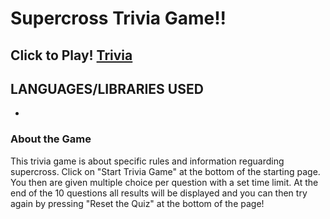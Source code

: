 # Supercross Trivia Game!!

## Click to Play! [Trivia](https://jmichael96.github.io/TriviaGame/)
## LANGUAGES/LIBRARIES USED
-
### About the Game
This trivia game is about specific rules and information reguarding supercross. 
Click on "Start Trivia Game" at the bottom of the starting page. 
You then are given multiple choice per question with a set time limit.
At the end of the 10 questions all results will be displayed and you can then try again by pressing 
"Reset the Quiz" at the bottom of the page!
